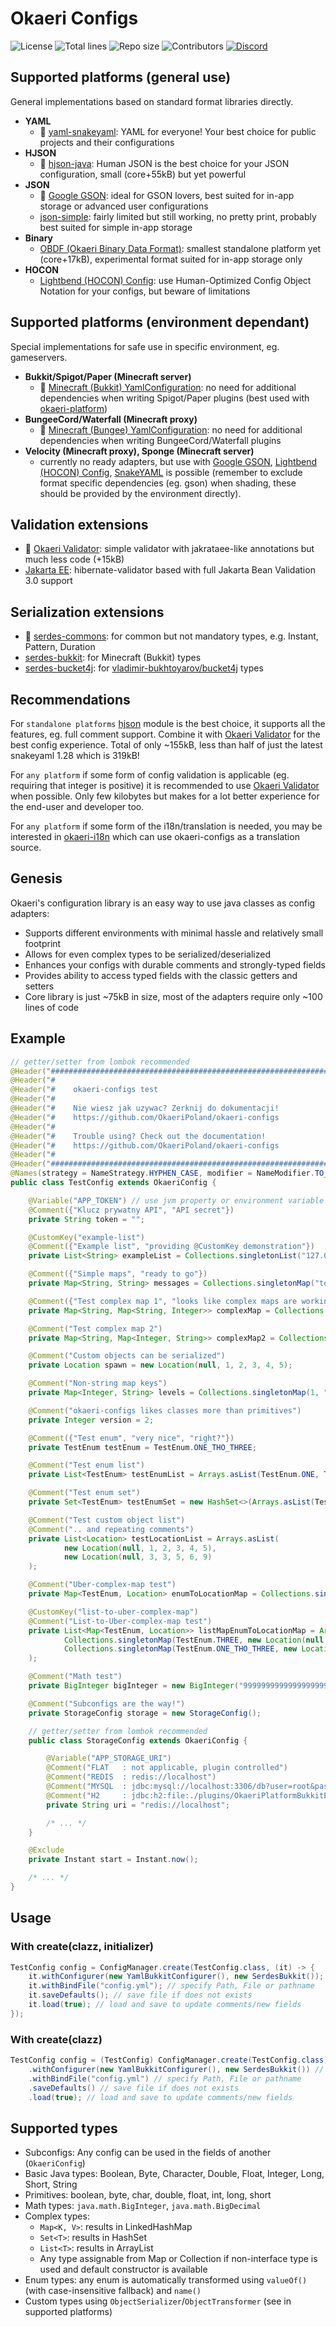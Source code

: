 # Okaeri Configs 

![License](https://img.shields.io/github/license/OkaeriPoland/okaeri-configs)
![Total lines](https://img.shields.io/tokei/lines/github/OkaeriPoland/okaeri-configs)
![Repo size](https://img.shields.io/github/repo-size/OkaeriPoland/okaeri-configs)
![Contributors](https://img.shields.io/github/contributors/OkaeriPoland/okaeri-configs)
[![Discord](https://img.shields.io/discord/589089838200913930)](https://discord.gg/hASN5eX)


## Supported platforms (general use)
General implementations based on standard format libraries directly.
- **YAML**
  - 🌟 [yaml-snakeyaml](https://github.com/OkaeriPoland/okaeri-configs/tree/master/yaml-snakeyaml): YAML for everyone! Your best choice for public projects and their configurations
- **HJSON**
  - 🌟 [hjson-java](https://github.com/OkaeriPoland/okaeri-configs/tree/master/hjson): Human JSON is the best choice for your JSON configuration, small (core+55kB) but yet powerful
- **JSON**
  - 🌟 [Google GSON](https://github.com/OkaeriPoland/okaeri-configs/tree/master/json-gson): ideal for GSON lovers, best suited for in-app storage or advanced user configurations
  - [json-simple](https://github.com/OkaeriPoland/okaeri-configs/tree/master/json-simple): fairly limited but still working, no pretty print, probably best suited for simple in-app storage
- **Binary**
  - [OBDF (Okaeri Binary Data Format)](https://github.com/OkaeriPoland/okaeri-configs/tree/master/binary-obdf): smallest standalone platform yet (core+17kB), experimental format suited for in-app storage only
- **HOCON**
  - [Lightbend (HOCON) Config](https://github.com/OkaeriPoland/okaeri-configs/tree/master/hocon-lightbend): use Human-Optimized Config Object Notation for your configs, but beware of limitations


## Supported platforms (environment dependant)
Special implementations for safe use in specific environment, eg. gameservers.
- **Bukkit/Spigot/Paper (Minecraft server)**
  - 🌟 [Minecraft (Bukkit) YamlConfiguration](https://github.com/OkaeriPoland/okaeri-configs/tree/master/yaml-bukkit): no need for additional dependencies when writing Spigot/Paper plugins 
    (best used with [okaeri-platform](https://github.com/OkaeriPoland/okaeri-platform))
- **BungeeCord/Waterfall (Minecraft proxy)**
  - 🌟 [Minecraft (Bungee) YamlConfiguration](https://github.com/OkaeriPoland/okaeri-configs/tree/master/yaml-bungee): no need for additional dependencies when writing BungeeCord/Waterfall plugins
- **Velocity (Minecraft proxy), Sponge (Minecraft server)**
  - currently no ready adapters, but use with [Google GSON](https://github.com/OkaeriPoland/okaeri-configs/tree/master/json-gson), 
    [Lightbend (HOCON) Config](https://github.com/OkaeriPoland/okaeri-configs/tree/master/hocon-lightbend), [SnakeYAML](https://github.com/OkaeriPoland/okaeri-configs/tree/master/yaml-snakeyaml)
    is possible (remember to exclude format specific dependencies (eg. gson) when shading, these should be provided by the environment directly).

## Validation extensions
- 🌟 [Okaeri Validator](https://github.com/OkaeriPoland/okaeri-configs/tree/master/validator-okaeri): simple validator with jakrataee-like annotations but much less code (+15kB)
- [Jakarta EE](https://github.com/OkaeriPoland/okaeri-configs/tree/master/validator-jakartaee): hibernate-validator based with full Jakarta Bean Validation 3.0 support

## Serialization extensions
- 🌟 [serdes-commons](https://github.com/OkaeriPoland/okaeri-configs/tree/master/serdes-commons): for common but not mandatory types, e.g. Instant, Pattern, Duration
- [serdes-bukkit](https://github.com/OkaeriPoland/okaeri-configs/tree/master/serdes-bukkit): for Minecraft (Bukkit) types
- [serdes-bucket4j](https://github.com/OkaeriPoland/okaeri-configs/tree/master/serdes-bucket4j): for [vladimir-bukhtoyarov/bucket4j](https://github.com/vladimir-bukhtoyarov/bucket4j) types

## Recommendations

For `standalone platforms` [hjson](https://github.com/OkaeriPoland/okaeri-configs/tree/master/hjson) module is the best choice, it supports all the features, eg. full comment support.
Combine it with [Okaeri Validator](https://github.com/OkaeriPoland/okaeri-configs/tree/master/validator-okaeri) for the best config experience. 
Total of only ~155kB, less than half of just the latest snakeyaml 1.28 which is 319kB!

For `any platform` if some form of config validation is applicable (eg. requiring that integer is positive) it is recommended to use [Okaeri Validator](https://github.com/OkaeriPoland/okaeri-configs/tree/master/validator-okaeri) when possible.
Only few kilobytes but makes for a lot better experience for the end-user and developer too.

For `any platform` if some form of the i18n/translation is needed, you may be interested in [okaeri-i18n](https://github.com/OkaeriPoland/okaeri-i18n) which can use okaeri-configs as a translation source.

## Genesis

Okaeri's configuration library is an easy way to use java classes as config adapters:

- Supports different environments with minimal hassle and relatively small footprint
- Allows for even complex types to be serialized/deserialized
- Enhances your configs with durable comments and strongly-typed fields
- Provides ability to access typed fields with the classic getters and setters
- Core library is just ~75kB in size, most of the adapters require only ~100 lines of code

## Example

```java
// getter/setter from lombok recommended
@Header("################################################################")
@Header("#                                                              #")
@Header("#    okaeri-configs test                                       #")
@Header("#                                                              #")
@Header("#    Nie wiesz jak uzywac? Zerknij do dokumentacji!            #")
@Header("#    https://github.com/OkaeriPoland/okaeri-configs            #")
@Header("#                                                              #")
@Header("#    Trouble using? Check out the documentation!               #")
@Header("#    https://github.com/OkaeriPoland/okaeri-configs            #")
@Header("#                                                              #")
@Header("################################################################")
@Names(strategy = NameStrategy.HYPHEN_CASE, modifier = NameModifier.TO_LOWER_CASE)
public class TestConfig extends OkaeriConfig {

    @Variable("APP_TOKEN") // use jvm property or environment variable if available
    @Comment({"Klucz prywatny API", "API secret"})
    private String token = "";

    @CustomKey("example-list")
    @Comment({"Example list", "providing @CustomKey demonstration"})
    private List<String> exampleList = Collections.singletonList("127.0.0.1");

    @Comment({"Simple maps", "ready to go"})
    private Map<String, String> messages = Collections.singletonMap("test", "testing");

    @Comment({"Test complex map 1", "looks like complex maps are working too"})
    private Map<String, Map<String, Integer>> complexMap = Collections.singletonMap("aa", Collections.singletonMap("bb", 222));

    @Comment("Test complex map 2")
    private Map<String, Map<Integer, String>> complexMap2 = Collections.singletonMap("bb", Collections.singletonMap(232, "aadda"));

    @Comment("Custom objects can be serialized")
    private Location spawn = new Location(null, 1, 2, 3, 4, 5);

    @Comment("Non-string map keys")
    private Map<Integer, String> levels = Collections.singletonMap(1, "aaaaaa");

    @Comment("okaeri-configs likes classes more than primitives")
    private Integer version = 2;

    @Comment({"Test enum", "very nice", "right?"})
    private TestEnum testEnum = TestEnum.ONE_THO_THREE;

    @Comment("Test enum list")
    private List<TestEnum> testEnumList = Arrays.asList(TestEnum.ONE, TestEnum.ONE_THO_THREE);

    @Comment("Test enum set")
    private Set<TestEnum> testEnumSet = new HashSet<>(Arrays.asList(TestEnum.ONE, TestEnum.ONE_THO_THREE));

    @Comment("Test custom object list")
    @Comment(".. and repeating comments")
    private List<Location> testLocationList = Arrays.asList(
            new Location(null, 1, 2, 3, 4, 5),
            new Location(null, 3, 3, 5, 6, 9)
    );

    @Comment("Uber-complex-map test")
    private Map<TestEnum, Location> enumToLocationMap = Collections.singletonMap(TestEnum.THREE, new Location(null, 1, 2, 3, 4, 5));

    @CustomKey("list-to-uber-complex-map")
    @Comment("List-to-Uber-complex-map test")
    private List<Map<TestEnum, Location>> listMapEnumToLocationMap = Arrays.asList(
            Collections.singletonMap(TestEnum.THREE, new Location(null, 1, 2, 3, 4, 5)),
            Collections.singletonMap(TestEnum.ONE_THO_THREE, new Location(null, 3, 2, 3, 4, 5))
    );

    @Comment("Math test")
    private BigInteger bigInteger = new BigInteger("999999999999999999999999999999999999999999999999999999999999999999999999999999999999999999999999999999999999876543210");

    @Comment("Subconfigs are the way!")
    private StorageConfig storage = new StorageConfig();

    // getter/setter from lombok recommended
    public class StorageConfig extends OkaeriConfig {

        @Variable("APP_STORAGE_URI")
        @Comment("FLAT   : not applicable, plugin controlled")
        @Comment("REDIS  : redis://localhost")
        @Comment("MYSQL  : jdbc:mysql://localhost:3306/db?user=root&password=1234")
        @Comment("H2     : jdbc:h2:file:./plugins/OkaeriPlatformBukkitExample/storage;mode=mysql")
        private String uri = "redis://localhost";

        /* ... */
    }

    @Exclude
    private Instant start = Instant.now();

    /* ... */
}
```

## Usage

### With create(clazz, initializer)
```java
TestConfig config = ConfigManager.create(TestConfig.class, (it) -> {
    it.withConfigurer(new YamlBukkitConfigurer(), new SerdesBukkit()); // specify configurer implementation, optionally additional serdes packages
    it.withBindFile("config.yml"); // specify Path, File or pathname
    it.saveDefaults(); // save file if does not exists
    it.load(true); // load and save to update comments/new fields 
});
```

### With create(clazz)
```java
TestConfig config = (TestConfig) ConfigManager.create(TestConfig.class)
    .withConfigurer(new YamlBukkitConfigurer(), new SerdesBukkit()) // specify configurer implementation, optionally additional serdes packages
    .withBindFile("config.yml") // specify Path, File or pathname
    .saveDefaults() // save file if does not exists
    .load(true); // load and save to update comments/new fields
````

## Supported types

- Subconfigs: Any config can be used in the fields of another (`OkaeriConfig`)
- Basic Java types: Boolean, Byte, Character, Double, Float, Integer, Long, Short, String
- Primitives: boolean, byte, char, double, float, int, long, short
- Math types: `java.math.BigInteger`, `java.math.BigDecimal`
- Complex types:
    - `Map<K, V>`: results in LinkedHashMap
    - `Set<T>`: results in HashSet
    - `List<T>`: results in ArrayList
    - Any type assignable from Map or Collection if non-interface type is used and default constructor is available
- Enum types: any enum is automatically transformed using `valueOf()` (with case-insensitive fallback) and `name()`
- Custom types using `ObjectSerializer`/`ObjectTransformer` (see in supported platforms)

